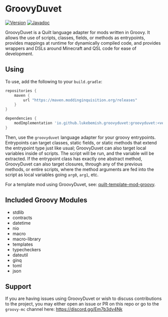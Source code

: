 # GroovyDuvet
[![Version](https://img.shields.io/badge/dynamic/xml?style=for-the-badge&color=blue&label=Latest%20Version&prefix=v&query=metadata%2F%2Flatest&url=https%3A%2F%2Fmaven.moddinginquisition.org%2Freleases%2Fio%2Fgithub%2Flukebemish%2Fgroovyduvet%2Fgroovyduvet%2Fmaven-metadata.xml)](https://maven.moddinginquisition.org/#/releases/io/github/lukebemish/groovyduvet/groovyduvet)
[![Javadoc](https://img.shields.io/badge/dynamic/xml?style=for-the-badge&color=blue&label=Groovydocs&prefix=v&query=metadata%2F%2Flatest&url=https%3A%2F%2Fmaven.moddinginquisition.org%2Freleases%2Fio%2Fgithub%2Flukebemish%2Fgroovyduvet%2Fgroovyduvet%2Fmaven-metadata.xml)](https://maven.moddinginquisition.org/javadoc/releases/io/github/lukebemish/groovyduvet/groovyduvet/latest)

GroovyDuvet is a Quilt language adapter for mods written in Groovy. It allows the use of scripts, classes, fields, or methods as entrypoints, provides
mappings at runtime for dynamically compiled code, and provides wrappers and DSLs around Minecraft and QSL code for ease of development.

## Using

To use, add the following to your `build.gradle`:
```gradle
repositories {
    maven {
        url "https://maven.moddinginquisition.org/releases"
    }
}

dependencies {
    modImplementation 'io.github.lukebemish.groovyduvet:groovyduvet:<version>'
}
```

Then, use the `groovyduvet` language adapter for your groovy entrypoints. Entrypoints can target classes, static fields, or static methods that extend
the entrypoint type just like usual; GroovyDuvet can also target local variables inside of scripts. The script will be run, and the variable will be
extracted. If the entrypoint class has exactly one abstract method, GroovyDuvet can also target closures, through any of the previous methods, or entire
scripts, where the method arguments are fed into the script as local variables going `arg0`, `arg1`, etc.

For a template mod using GroovyDuvet, see: [quilt-template-mod-groovy](https://github.com/lukebemish/quilt-template-mod-groovy/).

## Included Groovy Modules

 * stdlib
 * contracts
 * datetime
 * nio
 * macro
 * macro-library
 * templates
 * typecheckers
 * dateutil
 * ginq
 * toml
 * json

## Support
If you are having issues using GroovyDuvet or wish to discuss contributions to the project, you may either open an issue or PR on this repo or go to the `groovy-mc` channel here: <https://discord.gg/Em7b3dv4Nk>
